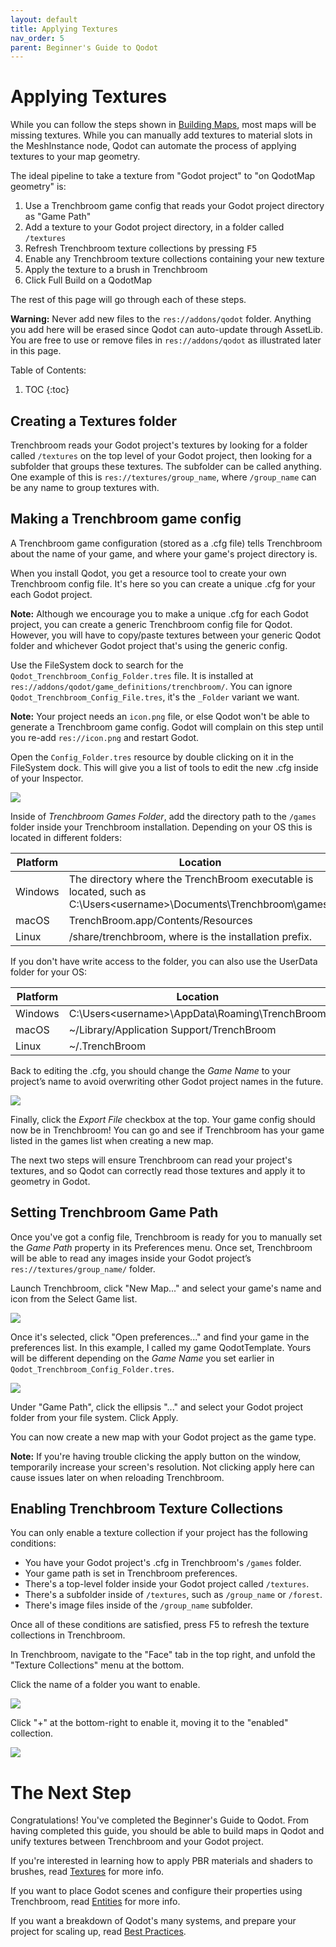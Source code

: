 ```yaml
---
layout: default
title: Applying Textures
nav_order: 5
parent: Beginner's Guide to Qodot 
---
```


# Applying Textures

While you can follow the steps shown in [Building Maps](building-maps.md), most maps will be missing textures. While you can manually add textures to material slots in the MeshInstance node, Qodot can automate the process of applying textures to your map geometry.

The ideal pipeline to take a texture from "Godot project" to "on QodotMap geometry" is:

1. Use a Trenchbroom game config that reads your Godot project directory as "Game Path"
2. Add a texture to your Godot project directory, in a folder called `/textures`
3. Refresh Trenchbroom texture collections by pressing <kbd>F5</kbd>
4. Enable any Trenchbroom texture collections containing your new texture
5. Apply the texture to a brush in Trenchbroom
6. Click Full Build on a QodotMap

The rest of this page will go through each of these steps.

**Warning:** Never add new files to the `res://addons/qodot` folder. Anything you add here will be erased since Qodot can auto-update through AssetLib. You are free to use or remove files in `res://addons/qodot` as illustrated later in this page.

Table of Contents:

1. TOC
{:toc}

## Creating a Textures folder

Trenchbroom reads your Godot project's textures by looking for a folder called `/textures` on the top level of your Godot project, then looking for a subfolder that groups these textures. The subfolder can be called anything. One example of this is `res://textures/group_name`, where `/group_name` can be any name to group textures with.

## Making a Trenchbroom game config

A Trenchbroom game configuration (stored as a .cfg file) tells Trenchbroom about the name of your game, and where your game's project directory is.

When you install Qodot, you get a resource tool to create your own Trenchbroom config file. It's here so you can create a unique .cfg for your each Godot project.

**Note:** Although we encourage you to make a unique .cfg for each Godot project, you can create a generic Trenchbroom config file for Qodot. However, you will have to copy/paste textures between your generic Qodot folder and whichever Godot project that's using the generic config.

Use the FileSystem dock to search for the `Qodot_Trenchbroom_Config_Folder.tres` file. It is installed at  `res://addons/qodot/game_definitions/trenchbroom/`. You can ignore `Qodot_Trenchbroom_Config_File.tres`, it's the `_Folder` variant we want.

**Note:** Your project needs an `icon.png` file, or else Qodot won't be able to generate a Trenchbroom game config. Godot will complain on this step until you re-add `res://icon.png` and restart Godot.

Open the `Config_Folder.tres` resource by double clicking on it in the FileSystem dock. This will give you a list of tools to edit the new .cfg inside of your Inspector.

![](../../images/definition-resource.png)

Inside of _Trenchbroom Games Folder_, add the directory path to the `/games` folder inside your Trenchbroom installation. Depending on your OS this is located in different folders:

| Platform | Location |
| -------- | ---------|
| Windows | The directory where the TrenchBroom executable is located, such as C:\Users\<username>\Documents\Trenchbroom\games\ |
| macOS | TrenchBroom.app/Contents/Resources |
| Linux | <prefix>/share/trenchbroom, where <prefix> is the installation prefix. |

If you don't have write access to the folder, you can also use the UserData folder for your OS:

| Platform | Location |
| -------- | ---------|
| Windows | C:\Users\<username>\AppData\Roaming\TrenchBroom|
| macOS | ~/Library/Application Support/TrenchBroom |
| Linux | ~/.TrenchBroom |

Back to editing the .cfg, you should change the _Game Name_ to your project’s name to avoid overwriting other Godot project names in the future.

![](../../images/definition-textures.png)

Finally, click the _Export File_ checkbox at the top. Your game config should now be in Trenchbroom! You can go and see if Trenchbroom has your game listed in the games list when creating a new map.

The next two steps will ensure Trenchbroom can read your project's textures, and so Qodot can correctly read those textures and apply it to geometry in Godot.

## Setting Trenchbroom Game Path

Once you've got a config file, Trenchbroom is ready for you to manually set the *Game Path* property in its Preferences menu. Once set, Trenchbroom will be able to read any images inside your Godot project’s `res://textures/group_name/` folder.

Launch Trenchbroom, click "New Map..." and select your game's name and icon from the Select Game list.

![](https://raw.githubusercontent.com/wiki/Shfty/qodot-plugin/images/7-trenchbroom/trenchbroom-game-configs.png)

Once it's selected, click "Open preferences..." and find your game in the preferences list. In this example, I called my game QodotTemplate. Yours will be different depending on the _Game Name_ you set earlier in `Qodot_Trenchbroom_Config_Folder.tres`.

![](../../images/definition-example.png)

Under "Game Path", click the ellipsis "..." and select your Godot project folder from your file system. Click Apply.

You can now create a new map with your Godot project as the game type.

**Note:** If you're having trouble clicking the apply button on the window, temporarily increase your screen's resolution. Not clicking apply here can cause issues later on when reloading Trenchbroom.

## Enabling Trenchbroom Texture Collections

You can only enable a texture collection if your project has the following conditions:
- You have your Godot project's .cfg in Trenchbroom's `/games` folder.
- Your game path is set in Trenchbroom preferences.
- There's a top-level folder inside your Godot project called `/textures`.
- There's a subfolder inside of `/textures`, such as `/group_name` or `/forest`.
- There's image files inside of the `/group_name` subfolder.

Once all of these conditions are satisfied, press F5 to refresh the texture collections in Trenchbroom.

In Trenchbroom, navigate to the "Face" tab in the top right, and unfold the "Texture Collections" menu at the bottom.

Click the name of a folder you want to enable.

![](../../images/textures-none.png)

Click "+" at the bottom-right to enable it, moving it to the "enabled" collection.

![](../../images/textures-enabled.png)

# The Next Step

Congratulations! You've completed the Beginner's Guide to Qodot. From having completed this guide, you should be able to build maps in Qodot and unify textures between Trenchbroom and your Godot project.

If you're interested in learning how to apply PBR materials and shaders to brushes, read [Textures](../textures.md) for more info.

If you want to place Godot scenes and configure their properties using Trenchbroom, read [Entities](../entities.md) for more info.

If you want a breakdown of Qodot's many systems, and prepare your project for scaling up, read [Best Practices](../best-practices.md).
